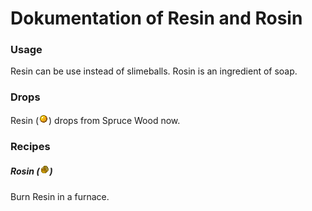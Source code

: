 # Dokumentation of Resin and Rosin

### Usage

Resin can be use instead of slimeballs. Rosin is an ingredient of soap.

### Drops

Resin (![](./../src/main/resources/assets/veganlife/textures/items/resin.png?raw=true)) drops from Spruce Wood now.


### Recipes

##### Rosin (![](./../src/main/resources/assets/veganlife/textures/items/rosin.png?raw=true))

Burn Resin in a furnace.


